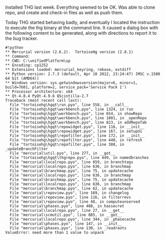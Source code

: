 Installed THG last week. Everything seemed to be OK. Was able to clone repo, and create and check-in files as well as push them.

Today THG started behaving badly, and eventually I located the instruction to execute the thg binary at the command line. It caused a dialog box with the following content to be generated, along with directions to report it to the bug tracker.


    #!python
    ** Mercurial version (2.6.2).  TortoiseHg version (2.8.1)
    ** Command: 
    ** CWD: C:\unifiedPlatform\up
    ** Encoding: cp1252
    ** Extensions loaded: mercurial_keyring, rebase, extdiff
    ** Python version: 2.7.3 (default, Apr 10 2012, 23:24:47) [MSC v.1500 64 bit (AMD64)]
    ** Windows version: sys.getwindowsversion(major=6, minor=1, build=7601, platform=2, service_pack='Service Pack 1')
    ** Processor architecture: x64
    ** Qt-4.8.4 PyQt-4.9.6 QScintilla-2.7
    Traceback (most recent call last):
      File "tortoisehg\hgqt\run.pyo", line 558, in __call__
      File "tortoisehg\hgqt\workbench.pyo", line 1324, in run
      File "tortoisehg\hgqt\workbench.pyo", line 654, in showRepo
      File "tortoisehg\hgqt\workbench.pyo", line 1001, in _openRepo
      File "tortoisehg\hgqt\workbench.pyo", line 823, in addRepoTab
      File "tortoisehg\hgqt\repowidget.pyo", line 116, in __init__
      File "tortoisehg\hgqt\repowidget.pyo", line 167, in setupUi
      File "tortoisehg\hgqt\repofilter.pyo", line 172, in __init__
      File "tortoisehg\hgqt\repofilter.pyo", line 440, in refresh
      File "tortoisehg\hgqt\repofilter.pyo", line 388, in _updateBranchFilter
      File "mercurial\util.pyo", line 277, in __get__
      File "tortoisehg\hgqt\thgrepo.pyo", line 449, in namedbranches
      File "mercurial\localrepo.pyo", line 659, in branchtags
      File "mercurial\localrepo.pyo", line 636, in branchmap
      File "mercurial\branchmap.pyo", line 75, in updatecache
      File "mercurial\localrepo.pyo", line 636, in branchmap
      File "mercurial\branchmap.pyo", line 75, in updatecache
      File "mercurial\localrepo.pyo", line 636, in branchmap
      File "mercurial\branchmap.pyo", line 62, in updatecache
      File "mercurial\repoview.pyo", line 169, in changelog
      File "mercurial\repoview.pyo", line 116, in filterrevs
      File "mercurial\repoview.pyo", line 48, in computeunserved
      File "mercurial\phases.pyo", line 408, in hassecret
      File "mercurial\localrepo.pyo", line 27, in __get__
      File "mercurial\scmutil.pyo", line 885, in __get__
      File "mercurial\localrepo.pyo", line 344, in _phasecache
      File "mercurial\phases.pyo", line 147, in __init__
      File "mercurial\phases.pyo", line 130, in _readroots
    ValueError: need more than 1 value to unpack
       